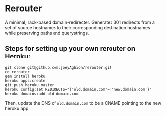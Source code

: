 # Rerouter

A minimal, rack-based domain-redirecter. Generates 301 redirects from a set of source hostnames to their corresponding destination hostnames while preserving paths and querystrings.

## Steps for setting up your own rerouter on Heroku:

    git clone git@github.com:joeyAghion/rerouter.git
    cd rerouter
    gem install heroku
    heroku apps:create
    git push heroku master
    heroku config:set REDIRECTS="{'old.domain.com'=>'new.domain.com'}"
    heroku domains:add old.domain.com

Then, update the DNS of `old.domain.com` to be a CNAME pointing to the new heroku app.
